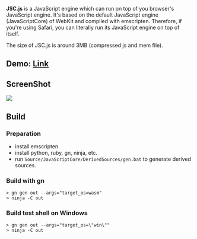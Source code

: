 **JSC.js** is a JavaScript engine which can run on top of you browser's JavaScript engine. It's based on the default JavaScript engine (JavaScriptCore) of WebKit and compiled with emscripten. Therefore, if you're using Safari, you can literally run its JavaScript engine on top of itself.

The size of JSC.js is around 3MB (compressed js and mem file).

## Demo: [Link](https://mbbill.github.io/JSC.js/demo/index.html)

## ScreenShot
![](https://sites.google.com/site/mbbill/jsc3.png)

## Build
### Preparation
- install emscripten
- install python, ruby, gn, ninja, etc.
- run `Source/JavaScriptCore/DerivedSources/gen.bat` to generate derived sources.

### Build with gn
```
> gn gen out --args="target_os=wasm"
> ninja -C out
```

### Build test shell on Windows
```
> gn gen out --args="target_os=\"win\""
> ninja -C out
```
